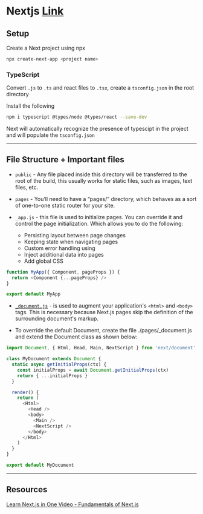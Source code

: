 # Nextjs [Link](https://nextjs.org/)

## Setup
Create a Next project using npx
```bash
npx create-next-app <project name>
```

### TypeScript
Convert `.js` to `.ts` and react files to `.tsx`, create a `tsconfig.json` in the root directory

Install the following
```bash
npm i typescript @types/node @types/react --save-dev
```

Next will automatically recognize the presence of typescipt in the project and will populate the `tsconfig.json`

---

## File Structure + Important files
* `public` - Any file placed inside this directory will be transferred to the root of the build, this usually works for static files, such as images, text files, etc.

* `pages` - You’ll need to have a “pages/” directory, which behaves as a sort of one-to-one static router for your site.

* `_app.js` - this file is used to initialize pages. You can override it and control the page initialization. Which allows you to do the following: 
  - Persisting layout between page changes
  - Keeping state when navigating pages
  - Custom error handling using
  - Inject additional data into pages
  - Add global CSS
  
```js 
function MyApp({ Component, pageProps }) {
  return <Component {...pageProps} />
}

export default MyApp
```
* [`_document.js`](https://nextjs.org/docs/advanced-features/custom-document) - is used to augment your application's `<html>` and `<body>` tags. This is necessary because Next.js pages skip the definition of the surrounding document's markup.
  
* To override the default Document, create the file ./pages/_document.js and extend the Document class as shown below:
```js
import Document, { Html, Head, Main, NextScript } from 'next/document'

class MyDocument extends Document {
  static async getInitialProps(ctx) {
    const initialProps = await Document.getInitialProps(ctx)
    return { ...initialProps }
  }

  render() {
    return (
      <Html>
        <Head />
        <body>
          <Main />
          <NextScript />
        </body>
      </Html>
    )
  }
}

export default MyDocument
```

---
## Resources
[Learn Next.js in One Video - Fundamentals of Next.js](https://www.youtube.com/watch?v=tt3PUvhOVzo)